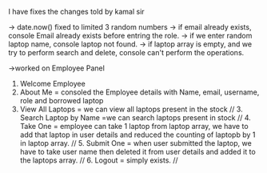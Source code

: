 I have fixes the changes told by kamal sir

-> date.now() fixed to limited 3 random numbers
-> if email already exists, console Email already exists before entring the role.
-> if we enter random laptop name, console laptop not found.
-> if laptop array is empty, and we try to perform search and delete, console can't perform the operations.

->worked on Employee Panel
1. Welcome Employee
1. About Me = consoled the Employee details with Name, email, username, role and borrowed laptop
2. View All Laptops = we can view all laptops present in the stock 
// 3. Search Laptop by Name =we can search laptops present in stock
// 4. Take One = employee can take 1 laptop from laptop array, we have to add that laptop in user details and reduced the counting of laptopb by 1 in laptop array.
// 5. Submit One = when user submitted the laptop, we have to take user name then deleted it from user details and added it to the laptops array. 
// 6. Logout = simply exists.
// 